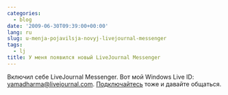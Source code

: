 ```yaml
---
categories:
  - blog
date: '2009-06-30T09:39:00+00:00'
lang: ru
slug: u-menja-pojavilsja-novyj-livejournal-messenger
tags:
  - lj
title: У меня появился новый LiveJournal Messenger
---
```




Включил себе LiveJournal Messenger. Вот мой Windows Live ID: yamadharma@livejournal.com. [Подключайтесь](http://www.livejournal.com/manage/settings/?cat=extensions) тоже и давайте общаться.